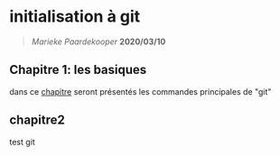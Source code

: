 # initialisation à git

> _Marieke Paardekooper_
> **2020/03/10**

## Chapitre 1: les basiques

dans ce [chapitre](/chapters/chapter1.md) seront présentés les commandes principales de "git"
## chapitre2 
test git
